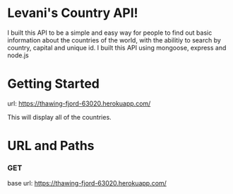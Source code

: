 # Levani's Country API!

I built this API to be a simple and easy way for people to find out basic information about the countries of the world, with the abilitiy to search by country, capital and unique id.   I built this API using mongoose, express and node.js

# Getting Started

url: https://thawing-fjord-63020.herokuapp.com/

This will display all of the countries.

# URL and Paths

### GET

base url: https://thawing-fjord-63020.herokuapp.com/




